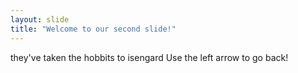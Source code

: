 ```yaml
---
layout: slide
title: "Welcome to our second slide!"
---
```

they've taken the hobbits to isengard
Use the left arrow to go back!

